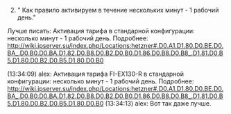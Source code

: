 2. " Как правило активируем в течение нескольких минут - 1 рабочий день."

Лучше писать: Активация тарифа в стандарной конфигурации: несколько минут - 1 рабочий день.
Подробнее: http://wiki.ipserver.su/index.php/Locations:hetzner#.D0.A1.D1.80.D0.BE.D0.BA_.D0.B0.D0.BA.D1.82.D0.B8.D0.B2.D0.B0.D1.86.D0.B8.D0.B8_.D1.81.D0.B5.D1.80.D0.B2.D0.B5.D1.80.D0.B0

(13:34:09) alex: Активация тарифа FI-EX130-R в стандарной конфигурации: несколько минут - 1 рабочий день.
Подробнее: http://wiki.ipserver.su/index.php/Locations:hetzner#.D0.A1.D1.80.D0.BE.D0.BA_.D0.B0.D0.BA.D1.82.D0.B8.D0.B2.D0.B0.D1.86.D0.B8.D0.B8_.D1.81.D0.B5.D1.80.D0.B2.D0.B5.D1.80.D0.B0
(13:34:13) alex: Вот так даже лучше.